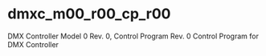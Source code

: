 # dmxc_m00_r00_cp_r00
DMX Controller Model 0 Rev. 0, Control Program Rev. 0
Control Program for DMX Controller
